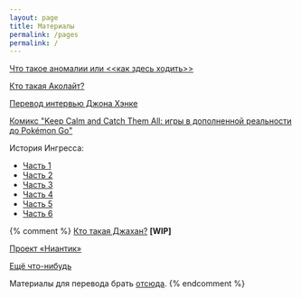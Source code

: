 ```yaml
---
layout: page
title: Материалы
permalink: /pages
permalink: /
---
```


[Что такое аномалии или <<как здесь ходить>>](/pages/anomalies-101)

[Кто такая Аколайт?](/pages/who-is-acolyte)

[Перевод интервью Джона Хэнке](/pages/interview-from-hanke)

[Комикс "Keep Calm and Catch Them All: игры в дополненной реальности до Pokémon Go"](/pages/ingress-comics)

История Ингресса:

* [Часть 1](/pages/the-history-of-ingress-part-1)
* [Часть 2](/pages/the-history-of-ingress-part-2)
* [Часть 3](/pages/the-history-of-ingress-part-3)
* [Часть 4](/pages/the-history-of-ingress-part-4)
* [Часть 5](/pages/the-history-of-ingress-part-5)
* [Часть 6](/pages/the-history-of-ingress-part-6)

{% comment %}
[Кто такая Джахан?](/pages/who-is-jahan) **[WIP]**

[Проект «Ниантик»](/pages/niantic-project)

[Ещё что-нибудь](/pages/escho-chto-nibud)

Материалы для перевода брать [отсюда](https://fevgames.net/ingress/lore/characters/).
{% endcomment %}
